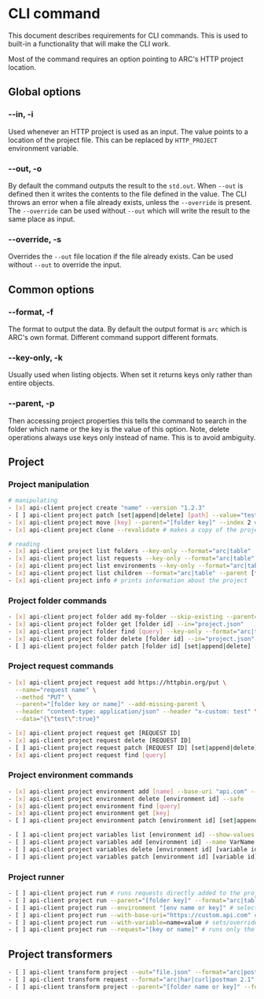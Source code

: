 # CLI command

This document describes requirements for CLI commands. This is used to built-in a functionality that will make the CLI work.

Most of the command requires an option pointing to ARC's HTTP project location.

## Global options

### --in, -i

Used whenever an HTTP project is used as an input. The value points to a location of the project file. This can be replaced by `HTTP_PROJECT` environment variable.

### --out, -o

By default the command outputs the result to the `std.out`. When `--out` is defined then it writes the contents to the file defined in the value.
The CLI throws an error when a file already exists, unless the `--override` is present. The `--override` can be used without `--out` which will write the result to the same place as input.

### --override, -s

Overrides the `--out` file location if the file already exists. Can be used without `--out` to override the input.

## Common options

### --format, -f

The format to output the data. By default the output format is `arc` which is ARC's own format. Different command support different formats.

### --key-only, -k

Usually used when listing objects. When set it returns keys only rather than entire objects.

### --parent, -p

Then accessing project properties this tells the command to search in the folder which name or the key is the value of this option. Note, delete operations always use keys only instead of name. This is to avoid ambiguity.

## Project

### Project manipulation

```sh
# manipulating
- [x] api-client project create "name" --version "1.2.3"
- [ ] api-client project patch [set|append|delete] [path] --value="test"
- [x] api-client project move [key] --parent="[folder key]" --index 2 # moves an object between folders and indexes. When the parent is the same as the source parent this only moves the object in the position inside the parent. No parent means moving it into the project's root.
- [x] api-client project clone --revalidate # makes a copy of the project and revalidates (re-creates) keys for all object that have keys.

# reading
- [x] api-client project list folders --key-only --format="arc|table"
- [x] api-client project list requests --key-only --format="arc|table"
- [x] api-client project list environments --key-only --format="arc|table"
- [x] api-client project list children --format="arc|table" --parent [folder id]
- [x] api-client project info # prints information about the project
```

### Project folder commands

```sh
- [x] api-client project folder add my-folder --skip-existing --parent="[folder key]"
- [x] api-client project folder get [folder id] --in="project.json"
- [x] api-client project folder find [query] --key-only --format="arc|table"
- [x] api-client project folder delete [folder id] --in="project.json"
- [ ] api-client project folder patch [folder id] [set|append|delete] [path] --value="test"
```

### Project request commands

```sh
- [x] api-client project request add https://httpbin.org/put \
  --name="request name" \
  --method "PUT" \
  --parent="[folder key or name]" --add-missing-parent \
  --header "content-type: application/json" --header "x-custom: test" \
  --data="{\"test\":true}"

- [x] api-client project request get [REQUEST ID]
- [x] api-client project request delete [REQUEST ID]
- [ ] api-client project request patch [REQUEST ID] [set|append|delete] [path] --value="test"
- [x] api-client project request find [query]
```

### Project environment commands

```sh
- [x] api-client project environment add [name] --base-uri "api.com" --protocol "https:" --base-path "/v2/api" --parent="[folder key]" --description "My environment" --server-description "My API server"
- [x] api-client project environment delete [environment id] --safe
- [x] api-client project environment find [query]
- [x] api-client project environment get [key]
- [ ] api-client project environment patch [environment id] [set|append|delete] [path] --value="test"

- [ ] api-client project variables list [environment id] --show-values
- [ ] api-client project variables add [environment id] --name VarName --value 1234 --disabled --type integer
- [ ] api-client project variables delete [environment id] [variable id]
- [ ] api-client project variables patch [environment id] [variable id]
```

### Project runner

```sh
- [ ] api-client project run # runs requests directly added to the project
- [ ] api-client project run --parent="[folder key]" --format="arc|table|har"
- [ ] api-client project run --environment "[env name or key]" # selected environment
- [ ] api-client project run --with-base-uri="https://custom.api.com" # sets the execution base URI for the requests.
- [ ] api-client project run --with-variable=name=value # sets/overrides a variable in the execution context.
- [ ] api-client project run --request="[key or name]" # runs only the specific request. Can be combined with `--parent`.
```

## Project transformers

```sh
- [ ] api-client transform project --out="file.json" --format="arc|postman 2.1"
- [ ] api-client transform request --format="arc|har|curl|postman 2.1"
- [ ] api-client transform project --parent="[folder name or key]" --format="arc|har"
```
